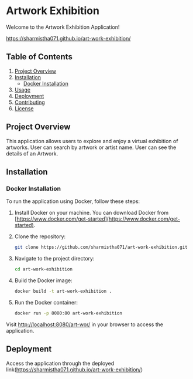 # Artwork Exhibition

Welcome to the Artwork Exhibition Application!

https://sharmistha071.github.io/art-work-exhibition/

## Table of Contents

1. [Project Overview](#project-overview)
2. [Installation](#installation)
   - [Docker Installation](#docker-installation)
3. [Usage](#usage)
4. [Deployment](#deployment)
5. [Contributing](#contributing)
6. [License](#license)

## Project Overview

This application allows users to explore and enjoy a virtual exhibition of artworks.
User can search by artwork or artist name.
User can see the details of an Artwork.

## Installation

### Docker Installation

To run the application using Docker, follow these steps:

1. Install Docker on your machine. You can download Docker from [https://www.docker.com/get-started](https://www.docker.com/get-started).

2. Clone the repository:

   ```bash
   git clone https://github.com/sharmistha071/art-work-exhibition.git
   ```

3. Navigate to the project directory:

   ```bash
   cd art-work-exhibition
   ```

4. Build the Docker image:

   ```bash
   docker build -t art-work-exhibition .
   ```

5. Run the Docker container:
   ```bash
   docker run -p 8080:80 art-work-exhibition
   ```

Visit [http://localhost:8080/art-wor/](http://localhost:8080/art-work-exhibition/) in your browser to access the application.

## Deployment

Access the application through the deployed link(https://sharmistha071.github.io/art-work-exhibition/)
